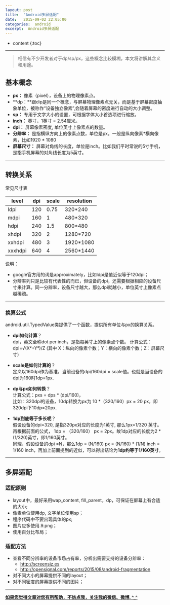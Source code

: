 ```yaml
---
layout: post
title:  "Android多屏适配"
date:   2015-09-02 22:05:00
categories:  android
excerpt:  Android多屏适配
---
```


* content
{:toc}

---

> 相信有不少开发者对于dp/sp/px，这些概念比较模糊，本文将讲解其含义和用途。

## 基本概念  
- **px：** 像素（pixel），设备上的物理像素点。
- **dp：**跟dip是同一个概念，与屏幕物理像素点无关，而是基于屏幕密度抽象单位，被称作“设备独立像素”,会随着屏幕的密度进行自动的大小调整。
- **sp：** 专用于文字大小的设置，可根据字体大小首选项进行缩放。
- **inch：** 英寸，1英寸 = 2.54厘米。
- **dpi：** 屏幕像素密度, 单位英寸上像素点的数量。
- **分辨率：** 是指横纵方向上的像素点数，单位是px。一般是纵向像素*横向像素，比如1920 * 1080
- **屏幕尺寸：** 屏幕对角线的长度，单位是inch。比如我们平时常说的5寸手机，是指手机屏幕的对角线长度为5英寸。

----------

## 转换关系  

常见尺寸表  

|level|dpi|scale|resolution|
|---|---|---|---|
|ldpi|120|0.75|320*240|
|mdpi|160|1|480*320|
|hdpi|240|1.5|800*480|
|xhdpi|320|2|1280*720|
|xxhdpi|480|3|1920*1080|
|xxxhdpi|640|4|2560*1440|
  
  
说明：   

- google官方用的词是approximately，比如ldpi是值近似等于120dpi；  
- 分辨率列只是比较有代表性的而已，但设备的dpi，还需要根据相应的设备尺寸来计算。同一分辨率，设备尺寸越大，那么dpi就越小，单位英寸上像素点越稀疏。

----------

### 换算公式
android.util.TypedValue类提供了一个函数，提供所有单位与px的换算关系。

- **dpi如何计算**？  
dpi，英文全称dot per inch，是指每英寸上的像素点个数。
计算公式：dpi=√(X²+Y²)/Z (其中 X：纵向的像素个数；Y：横向的像素个数；Z：屏幕尺寸) 

- **scale是如何计算的**？  
定义以160dpi作为基准，当前设备的dpi/160dpi = scale值。也就是当设备的dpi为160时1dp=1px.

- **dp与px如何转换**？  
计算公式：pxs = dps * (dpi/160)，  
比如：320dpi的设备，10dp转换为px为 10 *（320/160）px = 20 px，即320dpi下10dp=20px.

- **1dp到底等于多长呢**？  
假设设备的dpi=320, 是指320px对应的长度为1英寸, 那么1px=1/320 英寸。再根据前面的公式， 1dp = （320/160） px = 2px。故1dp对应的长度为2 * (1/320)英寸，即1/160英寸。   
同理，假设设备的dpi =N，那么1dp = (N/160) px = (N/160) * (1/N) inch = 1/160 inch，再加上前面提到的近似，可以得出结论为**1dp约等于1/160英寸**。



----------


## 多屏适配

### 适配原则
- layout中，最好采用wap_content, fill_parent，dp，可保证在屏幕上有合适的大小;
- 像素单位使用dp, 文字单位使用sp；
- 程序代码中不要出现具体的px;
- 图片应多使用.9.png；
- 使用百分比布局；

### 适配方法

- 查看不同分辨率的设备市场占有率，分析出需要支持的设备分辨率： 
	- <http://screensiz.es>  
	- <http://opensignal.com/reports/2015/08/android-fragmentation>
- 对不同大小的屏幕提供不同的layout；
- 对不同密度的屏幕提供不同的图片；

----------

**[如果您觉得文章对您有所帮助，不妨点我，关注我的微信、微博. ^_^](http://www.yuanhh.com/about/)**
